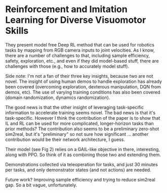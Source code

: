 # Reinforcement and Imitation Learning for Diverse Visuomotor Skills

They present model free Deep RL method that can be used for robotics tasks by
mapping from RGB camera inputs to joint velocities. As I know, there are a
number of challenges to that, including sample efficiency, safety, exploration,
etc., and even if they did model-based stuff, there are challenges with those
(e.g., how to accurately model stuff).

Side note: I'm not a fan of their three key insights, because two are not novel.
The insight of using human demos to handle exploration has already been covered
(overcoming exploration, dexterous manipulation, DQN from demos, etc).  The use
of varying training conditions has also been covered (domain randomization,
dynamics randomization).

The good news is that the other insight of leveraging task-specific information
to accelerate training seems novel. The bad news is that it's task-specific.
However I think the contribution of the paper is to show that IL and RL can be
used for more complicated, longer-horizon tasks than prior methods? The
contribution also seems to be a preliminary zero-shot sim2real, but it's
"preliminary" so not sure how significant ... another contribution would be
their network architecture, I guess.

Their model (see Fig 2) relies on a GAIL-like objective in there, interesting,
along with PPO. So think of it as combining those two and extending them.

Demonstrations collected via teleoperation for tasks, and just 30 minutes per
tasks, and only demonstrator states (and not actions) are needed.

Future work? Improving sample efficiency and trying to reduce sim2real gap. So a
bit vague, unfortunately.
